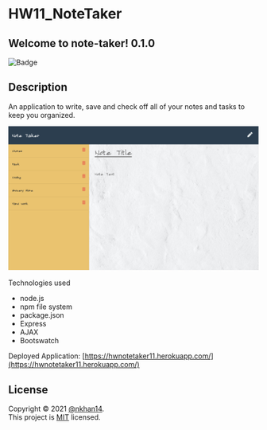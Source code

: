 # HW11_NoteTaker

## Welcome to note-taker! 0.1.0
![Badge](https://img.shields.io/badge/license-MIT-green)

## Description

An application to write, save and check off all of your notes and tasks to keep you organized.

![Screen Shot of App](./public/assets/images/screen-shot.png)

Technologies used
* node.js
* npm file system
* package.json
* Express
* AJAX
* Bootswatch

Deployed Application: [https://hwnotetaker11.herokuapp.com/](https://hwnotetaker11.herokuapp.com/)

## License

Copyright &#169; 2021 [@nkhan14](https://github.com/nkhan14).<br>
This project is [MIT](https://choosealicense.com/licenses/mit/) licensed.